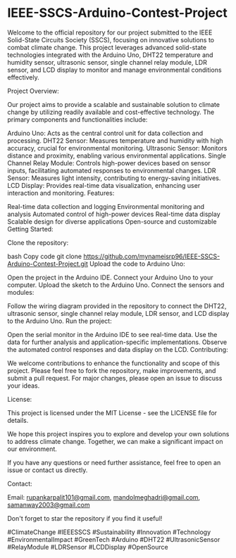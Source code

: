 # IEEE-SSCS-Arduino-Contest-Project
Welcome to the official repository for our project submitted to the IEEE Solid-State Circuits Society (SSCS), focusing on innovative solutions to combat climate change. This project leverages advanced solid-state technologies integrated with the Arduino Uno, DHT22 temperature and humidity sensor, ultrasonic sensor, single channel relay module, LDR sensor, and LCD display to monitor and manage environmental conditions effectively.

Project Overview:

Our project aims to provide a scalable and sustainable solution to climate change by utilizing readily available and cost-effective technology. The primary components and functionalities include:

Arduino Uno: Acts as the central control unit for data collection and processing.
DHT22 Sensor: Measures temperature and humidity with high accuracy, crucial for environmental monitoring.
Ultrasonic Sensor: Monitors distance and proximity, enabling various environmental applications.
Single Channel Relay Module: Controls high-power devices based on sensor inputs, facilitating automated responses to environmental changes.
LDR Sensor: Measures light intensity, contributing to energy-saving initiatives.
LCD Display: Provides real-time data visualization, enhancing user interaction and monitoring.
Features:

Real-time data collection and logging
Environmental monitoring and analysis
Automated control of high-power devices
Real-time data display
Scalable design for diverse applications
Open-source and customizable
Getting Started:

Clone the repository:

bash
Copy code
git clone https://github.com/mynameisrp96/IEEE-SSCS-Arduino-Contest-Project.git
Upload the code to Arduino Uno:

Open the project in the Arduino IDE.
Connect your Arduino Uno to your computer.
Upload the sketch to the Arduino Uno.
Connect the sensors and modules:

Follow the wiring diagram provided in the repository to connect the DHT22, ultrasonic sensor, single channel relay module, LDR sensor, and LCD display to the Arduino Uno.
Run the project:

Open the serial monitor in the Arduino IDE to see real-time data.
Use the data for further analysis and application-specific implementations.
Observe the automated control responses and data display on the LCD.
Contributing:

We welcome contributions to enhance the functionality and scope of this project. Please feel free to fork the repository, make improvements, and submit a pull request. For major changes, please open an issue to discuss your ideas.

License:

This project is licensed under the MIT License - see the LICENSE file for details.

We hope this project inspires you to explore and develop your own solutions to address climate change. Together, we can make a significant impact on our environment.

If you have any questions or need further assistance, feel free to open an issue or contact us directly.

Contact:

Email: rupankarpalit101@gmail.com, mandolmeghadri@gmail.com, samanway2003@gmail.com

Don't forget to star the repository if you find it useful!

#ClimateChange #IEEESSCS #Sustainability #Innovation #Technology #EnvironmentalImpact #GreenTech #Arduino #DHT22 #UltrasonicSensor #RelayModule #LDRSensor #LCDDisplay #OpenSource
